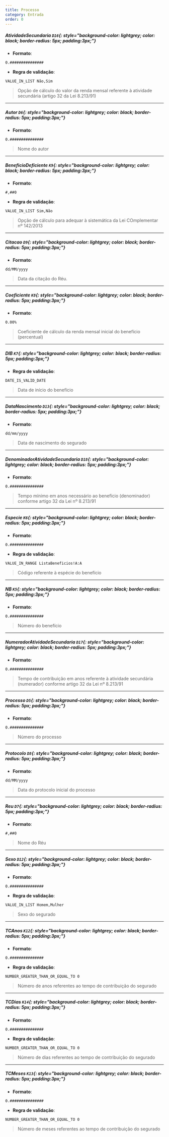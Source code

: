 ```yaml
---
title: Processo
category: Entrada
order: 0
---
```


##### **AtividadeSecundaria** `D16`{: style="background-color: lightgrey; color: black; border-radius: 5px; padding:3px;"}

+ **Formato**:
~~~
0.###############
~~~

+ **Regra de validação**:
~~~
VALUE_IN_LIST Não,Sim
~~~

> Opção de cálculo do valor da renda mensal referente à atividade secundária (artigo 32 da Lei 8.213/91)

* * *

##### **Autor** `D6`{: style="background-color: lightgrey; color: black; border-radius: 5px; padding:3px;"}

+ **Formato**:
~~~
0.###############
~~~


> Nome do autor

* * *

##### **BeneficioDeficiente** `K9`{: style="background-color: lightgrey; color: black; border-radius: 5px; padding:3px;"}

+ **Formato**:
~~~
#,##0
~~~

+ **Regra de validação**:
~~~
VALUE_IN_LIST Sim,Não
~~~

> Opção de cálculo para adequar à sistemática da Lei COmplementar nº 142/2013

* * *

##### **Citacao** `D9`{: style="background-color: lightgrey; color: black; border-radius: 5px; padding:3px;"}

+ **Formato**:
~~~
dd/MM/yyyy
~~~


> Data da citação do Réu.

* * *

##### **Coeficiente** `K8`{: style="background-color: lightgrey; color: black; border-radius: 5px; padding:3px;"}

+ **Formato**:
~~~
0.00%
~~~


> Coeficiente de cálculo da renda mensal inicial do benefício (percentual)


* * *

##### **DIB** `K7`{: style="background-color: lightgrey; color: black; border-radius: 5px; padding:3px;"}


+ **Regra de validação**:
~~~
DATE_IS_VALID_DATE 
~~~

> Data de início do benefício

* * *

##### **DataNascimento** `D13`{: style="background-color: lightgrey; color: black; border-radius: 5px; padding:3px;"}

+ **Formato**:
~~~
dd/mm/yyyy
~~~


> Data de nascimento do segurado

* * *

##### **DenominadorAtividadeSecundaria** `D18`{: style="background-color: lightgrey; color: black; border-radius: 5px; padding:3px;"}

+ **Formato**:
~~~
0.###############
~~~


> Tempo mínimo em anos necessário ao benefício (denominador) conforme artigo 32 da Lei nº 8.213/91

* * *

##### **Especie** `K6`{: style="background-color: lightgrey; color: black; border-radius: 5px; padding:3px;"}

+ **Formato**:
~~~
0.###############
~~~

+ **Regra de validação**:
~~~
VALUE_IN_RANGE ListaBeneficios!A:A
~~~

> Código referente à espécie do benefício

* * *

##### **NB** `K5`{: style="background-color: lightgrey; color: black; border-radius: 5px; padding:3px;"}

+ **Formato**:
~~~
0.###############
~~~


> Número do benefício

* * *

##### **NumeradorAtividadeSecundaria** `D17`{: style="background-color: lightgrey; color: black; border-radius: 5px; padding:3px;"}

+ **Formato**:
~~~
0.###############
~~~


> Tempo de contribuição em anos referente à atividade secundária (numerador) conforme artigo 32 da Lei nº 8.213/91

* * *

##### **Processo** `D5`{: style="background-color: lightgrey; color: black; border-radius: 5px; padding:3px;"}

+ **Formato**:
~~~
0.###############
~~~


> Número do processo

* * *

##### **Protocolo** `D8`{: style="background-color: lightgrey; color: black; border-radius: 5px; padding:3px;"}

+ **Formato**:
~~~
dd/MM/yyyy
~~~


> Data do protocolo inicial do processo

* * *

##### **Reu** `D7`{: style="background-color: lightgrey; color: black; border-radius: 5px; padding:3px;"}

+ **Formato**:
~~~
#,##0
~~~


> Nome do Réu

* * *

##### **Sexo** `D12`{: style="background-color: lightgrey; color: black; border-radius: 5px; padding:3px;"}

+ **Formato**:
~~~
0.###############
~~~

+ **Regra de validação**:
~~~
VALUE_IN_LIST Homem,Mulher
~~~

> Sexo do segurado


* * *

##### **TCAnos** `K12`{: style="background-color: lightgrey; color: black; border-radius: 5px; padding:3px;"}

+ **Formato**:
~~~
0.###############
~~~

+ **Regra de validação**:
~~~
NUMBER_GREATER_THAN_OR_EQUAL_TO 0
~~~

> Número de anos referentes ao tempo de contribuição do segurado

* * *

##### **TCDias** `K14`{: style="background-color: lightgrey; color: black; border-radius: 5px; padding:3px;"}

+ **Formato**:
~~~
0.###############
~~~

+ **Regra de validação**:
~~~
NUMBER_GREATER_THAN_OR_EQUAL_TO 0
~~~

> Número de dias referentes ao tempo de contribuição do segurado

* * *

##### **TCMeses** `K13`{: style="background-color: lightgrey; color: black; border-radius: 5px; padding:3px;"}

+ **Formato**:
~~~
0.###############
~~~

+ **Regra de validação**:
~~~
NUMBER_GREATER_THAN_OR_EQUAL_TO 0
~~~

> Número de meses referentes ao tempo de contribuição do segurado